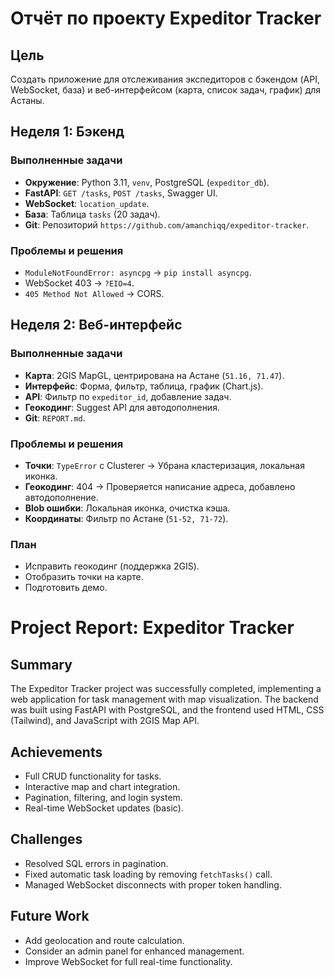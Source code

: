 # Отчёт по проекту Expeditor Tracker

## Цель
Создать приложение для отслеживания экспедиторов с бэкендом (API, WebSocket, база) и веб-интерфейсом (карта, список задач, график) для Астаны.

## Неделя 1: Бэкенд

### Выполненные задачи
- **Окружение**: Python 3.11, `venv`, PostgreSQL (`expeditor_db`).
- **FastAPI**: `GET /tasks`, `POST /tasks`, Swagger UI.
- **WebSocket**: `location_update`.
- **База**: Таблица `tasks` (20 задач).
- **Git**: Репозиторий `https://github.com/amanchiqq/expeditor-tracker`.

### Проблемы и решения
- `ModuleNotFoundError: asyncpg` → `pip install asyncpg`.
- WebSocket 403 → `?EIO=4`.
- `405 Method Not Allowed` → CORS.

## Неделя 2: Веб-интерфейс

### Выполненные задачи
- **Карта**: 2GIS MapGL, центрирована на Астане (`51.16, 71.47`).
- **Интерфейс**: Форма, фильтр, таблица, график (Chart.js).
- **API**: Фильтр по `expeditor_id`, добавление задач.
- **Геокодинг**: Suggest API для автодополнения.
- **Git**: `REPORT.md`.

### Проблемы и решения
- **Точки**: `TypeError` с Clusterer → Убрана кластеризация, локальная иконка.
- **Геокодинг**: 404 → Проверяется написание адреса, добавлено автодополнение.
- **Blob ошибки**: Локальная иконка, очистка кэша.
- **Координаты**: Фильтр по Астане (`51-52, 71-72`).

### План
- Исправить геокодинг (поддержка 2GIS).
- Отобразить точки на карте.
- Подготовить демо.

# Project Report: Expeditor Tracker

## Summary
The Expeditor Tracker project was successfully completed, implementing a web application for task management with map visualization. The backend was built using FastAPI with PostgreSQL, and the frontend used HTML, CSS (Tailwind), and JavaScript with 2GIS Map API.

## Achievements
- Full CRUD functionality for tasks.
- Interactive map and chart integration.
- Pagination, filtering, and login system.
- Real-time WebSocket updates (basic).

## Challenges
- Resolved SQL errors in pagination.
- Fixed automatic task loading by removing `fetchTasks()` call.
- Managed WebSocket disconnects with proper token handling.

## Future Work
- Add geolocation and route calculation.
- Consider an admin panel for enhanced management.
- Improve WebSocket for full real-time functionality.
    